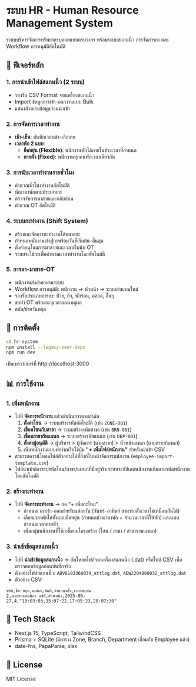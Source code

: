 # ระบบ HR - Human Resource Management System

ระบบบริหารจัดการทรัพยากรบุคคลแบบครบวงจร พร้อมระบบสแกนนิ้ว การจัดการกะ และ Workflow การอนุมัติอัตโนมัติ

## 🎯 ฟีเจอร์หลัก

### 1. การนำเข้าไฟล์สแกนนิ้ว (2 ระบบ)
- รองรับ CSV Format จากเครื่องสแกนนิ้ว
- Import ข้อมูลการเข้า-ออกงานแบบ Bulk
- แสดงตัวอย่างข้อมูลก่อนนำเข้า

### 2. การจัดการเวลาทำงาน
- **เช้า-เย็น**: บันทึกเวลาเข้า-เลิกงาน
- **เวลาพัก 2 แบบ**:
  - **ยืดหยุ่น (Flexible)**: พนักงานพักได้ภายในช่วงเวลาที่กำหนด
  - **ตายตัว (Fixed)**: พนักงานทุกคนพักเวลาเดียวกัน

### 3. การนับเวลาทำงานรายชั่วโมง
- คำนวณชั่วโมงทำงานอัตโนมัติ
- หักเวลาพักตามประเภทกะ
- ตรวจจับการมาสายและกลับก่อน
- คำนวณ OT อัตโนมัติ

### 4. ระบบกะทำงาน (Shift System)
- สร้างและจัดการกะทำงานได้หลายกะ
- กำหนดพนักงานเข้าสู่กะพร้อมวันที่เริ่มต้น-สิ้นสุด
- ตั้งค่าอนุโลมการมาสายและเวลาเริ่มนับ OT
- ระบบจะใช้กะเพื่อคำนวณเวลาทำงานโดยอัตโนมัติ

### 5. การลา-มาสาย-OT
- พนักงานส่งคำขอผ่านระบบ
- Workflow การอนุมัติ: พนักงาน → หัวหน้า → ระบบคำนวณใหม่
- รองรับประเภทการลา: ป่วย, กิจ, พักร้อน, คลอด, อื่นๆ
- ขอทำ OT พร้อมระบุเวลาและเหตุผล
- สลับ/ย้ายวันหยุด

## 🚀 การติดตั้ง

```bash
cd hr-system
npm install --legacy-peer-deps
npm run dev
```

เปิดเบราว์เซอร์ที่ http://localhost:3000

## 📊 การใช้งาน

### 1. เพิ่มพนักงาน
- ไปที่ **จัดการพนักงาน** แล้วดำเนินการตามลำดับ
  1. **ตั้งค่าโซน** → ระบบสร้างรหัสอัตโนมัติ (เช่น `ZONE-001`)
  2. **เชื่อมโซนกับสาขา** → ระบบสร้างรหัสสาขา (เช่น `BRN-001`)
  3. **เชื่อมสาขากับแผนก** → ระบบสร้างรหัสแผนก (เช่น `DEP-001`)
  4. **ตั้งค่าผู้อนุมัติ** → ผู้บริหาร > ผู้จัดการ (ตามสาขา) > หัวหน้าแผนก (ตามสาขา/แผนก)
  5. เพิ่มพนักงานแบบฟอร์มหรือใช้ปุ่ม **"+ เพิ่มไฟล์พนักงาน"** สำหรับนำเข้า CSV
- สามารถดาวน์โหลดไฟล์ตัวอย่างได้ที่ลิงก์ในหน้าจัดการพนักงาน (`employee-import-template.csv`)
- ไฟล์นำเข้าต้องระบุรหัสโซน/สาขา/แผนกที่มีอยู่จริง ระบบจะอัปเดตพนักงานเดิมตามรหัสพนักงานโดยอัตโนมัติ

### 2. สร้างกะทำงาน
- ไปที่ **จัดการกะทำงาน** → กด "+ เพิ่มกะใหม่"
  - กำหนดเวลาเข้า-ออกสำหรับแต่ละวัน (จันทร์-อาทิตย์ สามารถตั้งเวลาไม่เหมือนกันได้)
  - เลือกเวลาพักได้ทั้งแบบยืดหยุ่น (กำหนดช่วงเวลาพัก + จำนวนเวลาที่ให้พัก) และแบบกำหนดเวลาตายตัว
  - เพิ่มกลุ่มพนักงานที่ใช้กะนี้ตามโครงสร้าง (โซน / สาขา / สาขารวมแผนก)

### 3. นำเข้าข้อมูลสแกนนิ้ว
- ไปที่ **นำเข้าข้อมูลสแกนนิ้ว** → อัพโหลดไฟล์จากเครื่องสแกนนิ้ว (.dat) หรือไฟล์ CSV เพื่อตรวจสอบข้อมูลก่อนบันทึกจริง
- ตัวอย่างไฟล์สแกนนิ้ว: `ADV6183360039_attlog.dat`, `AEW2204860032_attlog.dat`
- ตัวอย่าง CSV:
```csv
รหัส,ชื่อ-สกุล,แผนก,วันที่,จำนวนครั้ง,เวลาสแกน
2,นางสาวเอมพิกา แซ่อี่,ส่วนหน้า,2025-05-27,4,"10:03:03,15:07:22,17:05:23,20:07:30"
```

## 🔧 Tech Stack

- Next.js 15, TypeScript, TailwindCSS
- Prisma + SQLite (มีตาราง Zone, Branch, Department เชื่อมกับ Employee แล้ว)
- date-fns, PapaParse, xlsx

## 📄 License

MIT License
